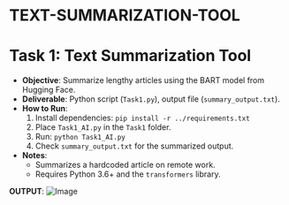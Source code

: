 # TEXT-SUMMARIZATION-TOOL
# Task 1: Text Summarization Tool
- **Objective**: Summarize lengthy articles using the BART model from Hugging Face.
- **Deliverable**: Python script (`Task1.py`), output file (`summary_output.txt`).
- **How to Run**:
  1. Install dependencies: `pip install -r ../requirements.txt`
  2. Place `Task1_AI.py` in the `Task1` folder.
  3. Run: `python Task1_AI.py`
  4. Check `summary_output.txt` for the summarized output.
- **Notes**:
  - Summarizes a hardcoded article on remote work.
  - Requires Python 3.6+ and the `transformers` library.

**OUTPUT**:
![Image](https://github.com/user-attachments/assets/c6815231-4e23-44c4-b5b2-0937a24a00d4)
